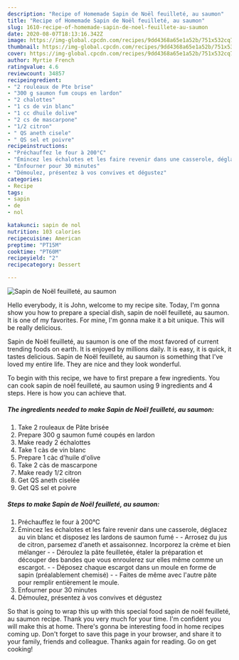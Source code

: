 ```yaml
---
description: "Recipe of Homemade Sapin de Noël feuilleté, au saumon"
title: "Recipe of Homemade Sapin de Noël feuilleté, au saumon"
slug: 1610-recipe-of-homemade-sapin-de-noel-feuillete-au-saumon
date: 2020-08-07T18:13:16.342Z
image: https://img-global.cpcdn.com/recipes/9dd4368a65e1a52b/751x532cq70/sapin-de-noel-feuillete-au-saumon-photo-principale-de-la-recette.jpg
thumbnail: https://img-global.cpcdn.com/recipes/9dd4368a65e1a52b/751x532cq70/sapin-de-noel-feuillete-au-saumon-photo-principale-de-la-recette.jpg
cover: https://img-global.cpcdn.com/recipes/9dd4368a65e1a52b/751x532cq70/sapin-de-noel-feuillete-au-saumon-photo-principale-de-la-recette.jpg
author: Myrtie French
ratingvalue: 4.6
reviewcount: 34857
recipeingredient:
- "2 rouleaux de Pte brise"
- "300 g saumon fum coups en lardon"
- "2 chalottes"
- "1 cs de vin blanc"
- "1 cc dhuile dolive"
- "2 cs de mascarpone"
- "1/2 citron"
- " QS aneth cisele"
- " QS sel et poivre"
recipeinstructions:
- "Préchauffez le four à 200°C"
- "Émincez les échalotes et les faire revenir dans une casserole, déglacez au vin blanc et disposez les lardons de saumon fumé  Arrosez du jus de citron, parsemez d&#39;aneth et assaisonnez. Incorporez la crème et bien mélanger  Déroulez la pâte feuilletée, étaler la préparation et découper des bandes que vous enroulerez sur elles même comme un escargot.  Déposez chaque escargot dans un moule en forme de sapin (préalablement chemisé)  Faites de même avec l&#39;autre pâte pour remplir entièrement le moule."
- "Enfourner pour 30 minutes"
- "Démoulez, présentez à vos convives et dégustez"
categories:
- Recipe
tags:
- sapin
- de
- nol

katakunci: sapin de nol 
nutrition: 103 calories
recipecuisine: American
preptime: "PT15M"
cooktime: "PT60M"
recipeyield: "2"
recipecategory: Dessert

---
```



![Sapin de Noël feuilleté, au saumon](https://img-global.cpcdn.com/recipes/9dd4368a65e1a52b/751x532cq70/sapin-de-noel-feuillete-au-saumon-photo-principale-de-la-recette.jpg)

Hello everybody, it is John, welcome to my recipe site. Today, I'm gonna show you how to prepare a special dish, sapin de noël feuilleté, au saumon. It is one of my favorites. For mine, I'm gonna make it a bit unique. This will be really delicious.

Sapin de Noël feuilleté, au saumon is one of the most favored of current trending foods on earth. It is enjoyed by millions daily. It is easy, it is quick, it tastes delicious. Sapin de Noël feuilleté, au saumon is something that I've loved my entire life. They are nice and they look wonderful.




To begin with this recipe, we have to first prepare a few ingredients. You can cook sapin de noël feuilleté, au saumon using 9 ingredients and 4 steps. Here is how you can achieve that.

<!--inarticleads1-->

##### The ingredients needed to make Sapin de Noël feuilleté, au saumon:

1. Take 2 rouleaux de Pâte brisée
1. Prepare 300 g saumon fumé coupés en lardon
1. Make ready 2 échalottes
1. Take 1 càs de vin blanc
1. Prepare 1 càc d&#39;huile d&#39;olive
1. Take 2 càs de mascarpone
1. Make ready 1/2 citron
1. Get  QS aneth ciselée
1. Get  QS sel et poivre




<!--inarticleads2-->

##### Steps to make Sapin de Noël feuilleté, au saumon:

1. Préchauffez le four à 200°C
1. Émincez les échalotes et les faire revenir dans une casserole, déglacez au vin blanc et disposez les lardons de saumon fumé -  - Arrosez du jus de citron, parsemez d&#39;aneth et assaisonnez. Incorporez la crème et bien mélanger -  - Déroulez la pâte feuilletée, étaler la préparation et découper des bandes que vous enroulerez sur elles même comme un escargot. -  - Déposez chaque escargot dans un moule en forme de sapin (préalablement chemisé) -  - Faites de même avec l&#39;autre pâte pour remplir entièrement le moule.
1. Enfourner pour 30 minutes
1. Démoulez, présentez à vos convives et dégustez




So that is going to wrap this up with this special food sapin de noël feuilleté, au saumon recipe. Thank you very much for your time. I'm confident you will make this at home. There's gonna be interesting food in home recipes coming up. Don't forget to save this page in your browser, and share it to your family, friends and colleague. Thanks again for reading. Go on get cooking!

